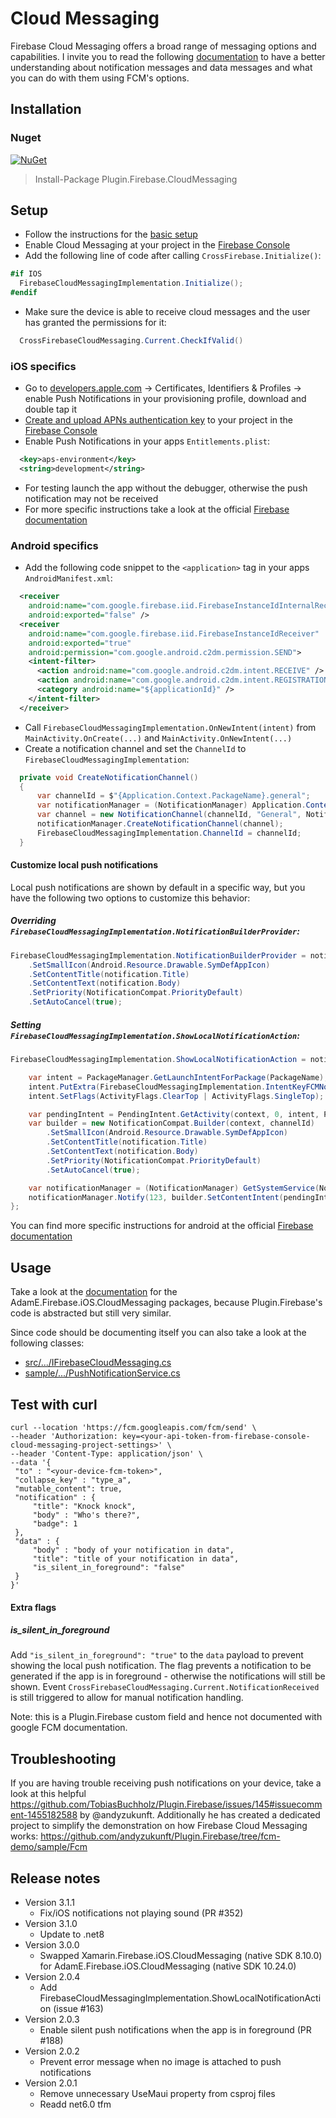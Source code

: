 # Cloud Messaging

Firebase Cloud Messaging offers a broad range of messaging options and capabilities. I invite you to read the following [documentation](https://firebase.google.com/docs/cloud-messaging/concept-options) to have a better understanding about notification messages and data messages and what you can do with them using FCM's options.

## Installation
### Nuget
[![NuGet](https://img.shields.io/nuget/v/plugin.firebase.cloud_messaging.svg?maxAge=86400&style=flat)](https://www.nuget.org/packages/Plugin.Firebase.CloudMessaging/)

> Install-Package Plugin.Firebase.CloudMessaging

## Setup

- Follow the instructions for the [basic setup](https://github.com/TobiasBuchholz/Plugin.Firebase/blob/master/README.md#basic-setup)
- Enable Cloud Messaging at your project in the [Firebase Console](https://console.firebase.google.com/)
- Add the following line of code after calling `CrossFirebase.Initialize()`:
```c#
#if IOS
  FirebaseCloudMessagingImplementation.Initialize();
#endif
```
- Make sure the device is able to receive cloud messages and the user has granted the permissions for it:
```c#
  CrossFirebaseCloudMessaging.Current.CheckIfValid()
```

### iOS specifics
- Go to [developers.apple.com](https://developer.apple.com/) -> Certificates, Identifiers & Profiles -> enable Push Notifications in your provisioning profile, download and double tap it
- [Create and upload APNs authentication key](https://firebase.google.com/docs/cloud-messaging/ios/client#upload_your_apns_authentication_key) to your project in the [Firebase Console](https://console.firebase.google.com/)
- Enable Push Notifications in your apps `Entitlements.plist`:
```xml
  <key>aps-environment</key>
  <string>development</string>
```
- For testing launch the app without the debugger, otherwise the push notification may not be received
- For more specific instructions take a look at the official [Firebase documentation](https://firebase.google.com/docs/cloud-messaging/ios/client?hl=en)


### Android specifics
- Add the following code snippet to the `<application>` tag in your apps `AndroidManifest.xml`:
```xml
  <receiver
    android:name="com.google.firebase.iid.FirebaseInstanceIdInternalReceiver"
    android:exported="false" />
  <receiver
    android:name="com.google.firebase.iid.FirebaseInstanceIdReceiver"
    android:exported="true"
    android:permission="com.google.android.c2dm.permission.SEND">
    <intent-filter>
      <action android:name="com.google.android.c2dm.intent.RECEIVE" />
      <action android:name="com.google.android.c2dm.intent.REGISTRATION" />
      <category android:name="${applicationId}" />
    </intent-filter>
  </receiver>
```
- Call `FirebaseCloudMessagingImplementation.OnNewIntent(intent)` from `MainActivity.OnCreate(...)` and `MainActivity.OnNewIntent(...)`
- Create a notification channel and set the ```ChannelId``` to ```FirebaseCloudMessagingImplementation```:
```c#
  private void CreateNotificationChannel()
  {
      var channelId = $"{Application.Context.PackageName}.general";
      var notificationManager = (NotificationManager) Application.Context.GetSystemService(Context.NotificationService);
      var channel = new NotificationChannel(channelId, "General", NotificationImportance.Default);
      notificationManager.CreateNotificationChannel(channel);
      FirebaseCloudMessagingImplementation.ChannelId = channelId;
  }
```

#### Customize local push notifications
Local push notifications are shown by default in a specific way, but you have the following two options to customize this behavior:

##### Overriding `FirebaseCloudMessagingImplementation.NotificationBuilderProvider`:

```c#
FirebaseCloudMessagingImplementation.NotificationBuilderProvider = notificaion => new NotificationCompat.Builder(context, channelId)
    .SetSmallIcon(Android.Resource.Drawable.SymDefAppIcon)
    .SetContentTitle(notification.Title)
    .SetContentText(notification.Body)
    .SetPriority(NotificationCompat.PriorityDefault)
    .SetAutoCancel(true);
```

##### Setting `FirebaseCloudMessagingImplementation.ShowLocalNotificationAction`:

```c#
FirebaseCloudMessagingImplementation.ShowLocalNotificationAction = notification => {

    var intent = PackageManager.GetLaunchIntentForPackage(PackageName);
    intent.PutExtra(FirebaseCloudMessagingImplementation.IntentKeyFCMNotification, notification.ToBundle());
    intent.SetFlags(ActivityFlags.ClearTop | ActivityFlags.SingleTop);

    var pendingIntent = PendingIntent.GetActivity(context, 0, intent, PendingIntentFlags.Immutable | PendingIntentFlags.UpdateCurrent);
    var builder = new NotificationCompat.Builder(context, channelId)
        .SetSmallIcon(Android.Resource.Drawable.SymDefAppIcon)
        .SetContentTitle(notification.Title)
        .SetContentText(notification.Body)
        .SetPriority(NotificationCompat.PriorityDefault)
        .SetAutoCancel(true);

    var notificationManager = (NotificationManager) GetSystemService(NotificationService);
    notificationManager.Notify(123, builder.SetContentIntent(pendingIntent).Build());
};
```

You can find more specific instructions for android at the official [Firebase documentation](https://firebase.google.com/docs/cloud-messaging/android/client?hl=en)

## Usage

Take a look at the [documentation](https://github.com/AdamEssenmacher/GoogleApisForiOSComponents/blob/master/docs/Firebase/CloudMessaging/GettingStarted.md) for the AdamE.Firebase.iOS.CloudMessaging packages, because Plugin.Firebase's code is abstracted but still very similar.

Since code should be documenting itself you can also take a look at the following classes:
- [src/.../IFirebaseCloudMessaging.cs](https://github.com/TobiasBuchholz/Plugin.Firebase/blob/master/src/Shared/CloudMessaging/IFirebaseCloudMessaging.cs)
- [sample/.../PushNotificationService.cs](https://github.com/TobiasBuchholz/Plugin.Firebase/blob/master/sample/Playground/Common/Services/PushNotification/PushNotificationService.cs)

## Test with curl

```
curl --location 'https://fcm.googleapis.com/fcm/send' \
--header 'Authorization: key=<your-api-token-from-firebase-console-cloud-messaging-project-settings>' \
--header 'Content-Type: application/json' \
--data '{
 "to" : "<your-device-fcm-token>",
 "collapse_key" : "type_a",
 "mutable_content": true,
 "notification" : {
     "title": "Knock knock",
     "body" : "Who's there?",
     "badge": 1
 },
 "data" : {
     "body" : "body of your notification in data",
     "title": "title of your notification in data",
     "is_silent_in_foreground": "false"
 }
}'
```

#### Extra flags
##### is_silent_in_foreground
Add `"is_silent_in_foreground": "true"` to the `data` payload to prevent showing the local push notification. The flag prevents a notification to be generated if the app is in foreground - otherwise the notifications will still be shown.  Event `CrossFirebaseCloudMessaging.Current.NotificationReceived` is still triggered to allow for manual notification handling.

Note: this is a Plugin.Firebase custom field and hence not documented with google FCM documentation.

## Troubleshooting

If you are having trouble receiving push notifications on your device, take a look at this helpful https://github.com/TobiasBuchholz/Plugin.Firebase/issues/145#issuecomment-1455182588 by @andyzukunft. Additionally he has created a dedicated project to simplify the demonstration on how Firebase Cloud Messaging works: https://github.com/andyzukunft/Plugin.Firebase/tree/fcm-demo/sample/Fcm

## Release notes
- Version 3.1.1
  - Fix/iOS notifications not playing sound (PR #352)
- Version 3.1.0
  - Update to .net8
- Version 3.0.0
  - Swapped Xamarin.Firebase.iOS.CloudMessaging (native SDK 8.10.0) for AdamE.Firebase.iOS.CloudMessaging (native SDK 10.24.0)
- Version 2.0.4
  - Add FirebaseCloudMessagingImplementation.ShowLocalNotificationAction (issue #163)
- Version 2.0.3
  - Enable silent push notifications when the app is in foreground (PR #188)
- Version 2.0.2
  - Prevent error message when no image is attached to push notifications
- Version 2.0.1
  - Remove unnecessary UseMaui property from csproj files
  - Readd net6.0 tfm

